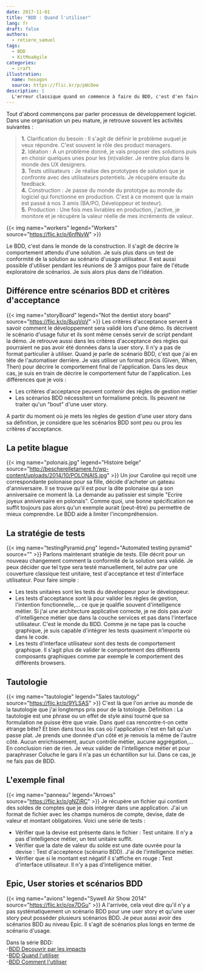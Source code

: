 ```yaml
---
date: 2017-11-01
title: "BDD : Quand l'utiliser"
lang: fr
draft: false
authors:
  - retiere_samuel
tags:
  - BDD
  - KitMoaAgile
categories:
  - craft
illustration:
  name: hexagon
  source: https://flic.kr/p/pWcDee
description: |
  L'erreur classique quand on commence à faire du BDD, c'est d'en faire tout le temps et de se retrouver avec beaucoup beaucoup de scénarios. Je propose donc d'expliquer quand le BDD est pertinent (ou pas).
---
```

  
Tout d'abord commençons par parler processus de développement logiciel. Dans une organisation un peu mature, je retrouve souvent les activités suivantes :<br>
> **1.** Clarification du besoin : Il s'agit de définir le problème auquel je veux répondre. C'est souvent le rôle des product managers.<br>
> **2.** Idéation : A un problème donné, je vais proposer des solutions puis en choisir quelques unes pour les (in)valider. Je rentre plus dans le monde des UX designers.<br>
> **3.** Tests utilisateurs : Je réalise des prototypes de solution que je confronte avec des utilisateurs potentiels. Je récupère ensuite du feedback.<br>
> **4.** Construction : Je passe du monde du prototype au monde du logiciel qui fonctionne en production. C'est à ce moment que la main est passé à nos 3 amis (BA/PO, Développeur et testeur).<br>
> **5.** Production : Une fois mes livrables en production, j'active, je monitore et je récupère la valeur réelle de mes incréments de valeur.<br>

{{< img name="workers" legend="Workers" source="https://flic.kr/p/6nfNyW" >}}

Le BDD, c'est dans le monde de la construction. Il s'agit de décrire le comportement attendu d'une solution. Je suis plus dans un test de conformité de la solution au scénario d'usage utilisateur. Il est aussi possible d'utiliser pendant les réunions de 3 amigos pour faire de l'étude exploratoire de scénarios. Je suis alors plus dans de l'idéation.

## Différence entre scénarios BDD et critères d'acceptance
{{< img name="storyBoard" legend="Not the dentist story board" source="https://flic.kr/p/8uqVqV" >}}
Les critères d'acceptance servent à savoir comment le développement sera validé lors d'une démo. Ils décrivent le scénario d'usage futur et ils sont même censés servir de script pendant la démo. Je retrouve aussi dans les critères d'acceptance des règles qui pourraient ne pas avoir été données dans la user story. Il n'y a pas de format particulier à utiliser. Quand je parle de scénario BDD, c'est que j'ai en tête de l'automatiser derrière. Je vais utiliser un format précis (Given, When, Then) pour décrire le comportement final de l'application. Dans les deux cas, je suis en train de décrire le comportement futur de l'application. 
Les différences que je vois :<br>
- Les critères d'acceptance peuvent contenir des règles de gestion métier<br>
- Les scénarios BDD nécessitent un formalisme précis. Ils peuvent ne traiter qu'un "bout" d'une user story.

A partir du moment où je mets les règles de gestion d'une user story dans sa définition, je considère que les scénarios BDD sont peu ou prou les critères d'acceptance.

## La petite blague
{{< img name="polonais.jpg" legend="Histoire belge" source="http://bescherelletamere.fr/wp-content/uploads/2014/10/POLONAIS.jpg" >}}
Un jour Caroline qui reçoit une correspondante polonaise pour sa fille, décide d'acheter un gateau d'anniversaire. Il se trouve qu'il est pour la dite polonaise qui a son anniversaire ce moment là. La demande au patissier est simple "Ecrire joyeux anniversaire en polonais". Comme quoi, une bonne spécification ne suffit toujours pas alors qu'un exemple aurait (peut-être) pu permettre de mieux comprendre. Le BDD aide à limiter l'incompréhension.

## La stratégie de tests
{{< img name="testingPyramid.png" legend="Automated testing pyramid" source="" >}}
Parlons maintenant stratégie de tests. Elle décrit pour un nouveau changement comment la conformité de la solution sera validé. Je peux décider que tel type sera testé manuellement, tel autre par une couverture classique test unitaire, test d'acceptance et test d'interface utilisateur.
Pour faire simple :<br>
- Les tests unitaires sont les tests du développeur pour le développeur.<br>
- Les tests d'acceptance sont là pour valider les règles de gestion, l'intention fonctionnelle,... ce que je qualifie souvent d'intelligence métier. Si j'ai une architecture applicative correcte, je ne dois pas avoir d'intelligence métier que dans la couche services et pas dans l'interface utilisateur. C'est le monde du BDD. Comme je ne tape pas la couche graphique, je suis capable d'intégrer les tests quasiment n'importe où dans le code.<br>
- Les tests d'interface utilisateur sont des tests de comportement graphique. Il s'agit plus de valider le comportement des différents composants graphiques comme par exemple le comportement des différents browsers.

## Tautologie
{{< img name="tautologie" legend="Sales tautology" source="https://flic.kr/p/9YLSAS" >}}
C'est là que l'on arrive au monde de la tautologie que j'ai longtemps pris pour de la totologie. Définition : La tautologie est une phrase ou un effet de style ainsi tourné que sa formulation ne puisse être que vraie. Dans quel cas rencontre-t-on cette étrange bête? Et bien dans tous les cas où l'application n'est en fait qu'un passe plat. Je prends une donnée d'un côté et je renvois la même de l'autre côté. Aucun enrichissement, aucun contrôle métier, aucune aggrégation,... En conclusion rien de rien. Je veux valider de l'intelligence métier et pour paraphraser Coluche le gars il n'a pas un échantillon sur lui. Dans ce cas, je ne fais pas de BDD.

## L'exemple final
{{< img name="panneau" legend="Arrows" source="https://flic.kr/p/gNZiRC" >}}
Je récupère un fichier qui contient des soldes de comptes que je dois intégrer dans une application. J'ai un format de fichier avec les champs numéros de compte, devise, date de valeur et montant obligatoires. Voici une série de tests :<br>
- Vérifier que la devise est présente dans le fichier : Test unitaire. Il n'y a pas d'intelligence métier, un test unitaire suffit.<br>
- Vérifier que la date de valeur du solde est une date ouvrée pour la devise : Test d'acceptence (scénario BDD). J'ai de l'intelligence métier.<br>
- Vérifier que si le montant est négatif il s'affiche en rouge : Test d'interface utilisateur. Il n'y a pas d'intelligence métier.<br>

## Epic, User stories et scénarios BDD
{{< img name="avions" legend="Sywell Air Show 2014" source="https://flic.kr/p/ox7DGu" >}}
A l'arrivée, cela veut dire qu'il n'y a pas systématiquement un scénario BDD pour une user story et qu'une user story peut posséder plusieurs scénarios BDD. Je peux aussi avoir des scénarios BDD au niveau Epic. Il s'agit de scénarios plus longs en terme de scénario d'usage.

Dans la série BDD:<br>
-[BDD Decouvrir par les impacts]<br>
-[BDD Quand l'utiliser]<br>
-[BDD Comment l'utiliser]

[BDD Decouvrir par les impacts]: /articles/2017-11-01-introduction_bdd
[BDD Quand l'utiliser]: /articles/2017-11-01-quand_faire_bdd
[BDD Comment l'utiliser]: /articles/2017-11-01-comment_gherkin_bdd
